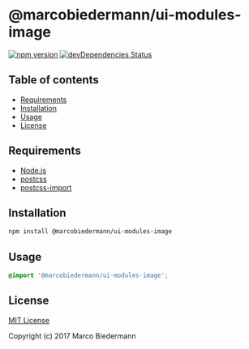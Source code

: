 # @marcobiedermann/ui-modules-image

[![npm version](https://badge.fury.io/js/%40marcobiedermann%2Fui-modules-image.svg)](https://badge.fury.io/js/%40marcobiedermann%2Fui-modules-image)
[![devDependencies Status](https://david-dm.org/marcobiedermann/ui/dev-status.svg?path=packages/ui-modules-image)](https://david-dm.org/marcobiedermann/ui?path=packages/ui-modules-image&type=dev)

## Table of contents

* [Requirements](#requirements)
* [Installation](#installation)
* [Usage](#usage)
* [License](#license)

## Requirements

* [Node.js](https://nodejs.org)
* [postcss](https://github.com/postcss/postcss)
* [postcss-import](https://github.com/postcss/postcss-import)

## Installation

```sh
npm install @marcobiedermann/ui-modules-image
```

## Usage

```css
@import '@marcobiedermann/ui-modules-image';
```

## License

[MIT License](LICENSE)

Copyright (c) 2017 Marco Biedermann
